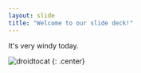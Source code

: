 ```yaml
---
layout: slide
title: "Welcome to our slide deck!"
---
```


It's very windy today.

![droidtocat](https://octodex.github.com/images/droidtocat.png)
{: .center}

